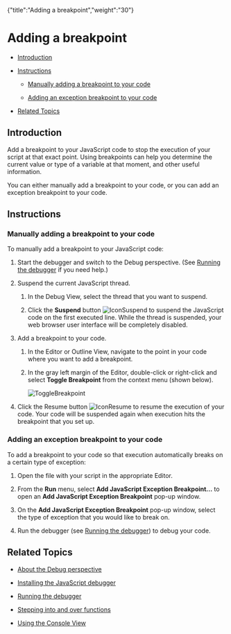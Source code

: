 {"title":"Adding a breakpoint","weight":"30"} 

# Adding a breakpoint

*   [Introduction](#Introduction)
    
*   [Instructions](#Instructions)
    
    *   [Manually adding a breakpoint to your code](#Manuallyaddingabreakpointtoyourcode)
        
    *   [Adding an exception breakpoint to your code](#Addinganexceptionbreakpointtoyourcode)
        
*   [Related Topics](#RelatedTopics)
    

## Introduction

Add a breakpoint to your JavaScript code to stop the execution of your script at that exact point. Using breakpoints can help you determine the current value or type of a variable at that moment, and other useful information.

You can either manually add a breakpoint to your code, or you can add an exception breakpoint to your code.

## Instructions

### Manually adding a breakpoint to your code

To manually add a breakpoint to your JavaScript code:

1.  Start the debugger and switch to the Debug perspective. (See [Running the debugger](/docs/appc/Axway_Appcelerator_Studio/Axway_Appcelerator_Studio_Guide/Web_Development/JavaScript_Development/Debugging_JavaScript/Running_the_debugger/) if you need help.)
    
2.  Suspend the current JavaScript thread.
    
    1.  In the Debug View, select the thread that you want to suspend.
        
    2.  Click the **Suspend** button ![IconSuspend](/Images/appc/download/attachments/30083107/IconSuspend.png) to suspend the JavaScript code on the first executed line. While the thread is suspended, your web browser user interface will be completely disabled.
        
3.  Add a breakpoint to your code.
    
    1.  In the Editor or Outline View, navigate to the point in your code where you want to add a breakpoint.
        
    2.  In the gray left margin of the Editor, double-click or right-click and select **Toggle Breakpoint** from the context menu (shown below).
        
        ![ToggleBreakpoint](/Images/appc/download/attachments/30083107/ToggleBreakpoint.png)
4.  Click the Resume button ![IconResume](/Images/appc/download/attachments/30083107/IconResume.png) to resume the execution of your code. Your code will be suspended again when execution hits the breakpoint that you set up.
    

### Adding an exception breakpoint to your code

To add a breakpoint to your code so that execution automatically breaks on a certain type of exception:

1.  Open the file with your script in the appropriate Editor.
    
2.  From the **Run** menu, select **Add JavaScript Exception Breakpoint...** to open an **Add JavaScript Exception Breakpoint** pop-up window.
    
3.  On the **Add JavaScript Exception Breakpoint** pop-up window, select the type of exception that you would like to break on.
    
4.  Run the debugger (see [Running the debugger](/docs/appc/Axway_Appcelerator_Studio/Axway_Appcelerator_Studio_Guide/Web_Development/JavaScript_Development/Debugging_JavaScript/Running_the_debugger/)) to debug your code.
    

## Related Topics

*   [About the Debug perspective](/docs/appc/Axway_Appcelerator_Studio/Axway_Appcelerator_Studio_Guide/Web_Development/JavaScript_Development/Debugging_JavaScript/About_the_Debug_perspective/)
    
*   [Installing the JavaScript debugger](/docs/appc/Axway_Appcelerator_Studio/Axway_Appcelerator_Studio_Guide/Web_Development/JavaScript_Development/Debugging_JavaScript/Installing_the_JavaScript_debugger/)
    
*   [Running the debugger](/docs/appc/Axway_Appcelerator_Studio/Axway_Appcelerator_Studio_Guide/Web_Development/JavaScript_Development/Debugging_JavaScript/Running_the_debugger/)
    
*   [Stepping into and over functions](/docs/appc/Axway_Appcelerator_Studio/Axway_Appcelerator_Studio_Guide/Web_Development/JavaScript_Development/Debugging_JavaScript/Stepping_into_and_over_functions/)
    
*   [Using the Console View](/docs/appc/Axway_Appcelerator_Studio/Axway_Appcelerator_Studio_Guide/Web_Development/JavaScript_Development/Debugging_JavaScript/Using_the_Console_View/)